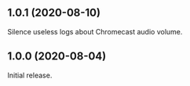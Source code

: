 ## 1.0.1 (2020-08-10)

Silence useless logs about Chromecast audio volume.

## 1.0.0 (2020-08-04)

Initial release.
